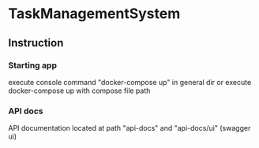 # TaskManagementSystem

## Instruction

### Starting app
execute console command "docker-compose up" in general dir or execute docker-compose up with compose file path

### API docs
API documentation located at path "api-docs" and "api-docs/ui" (swagger ui) 

